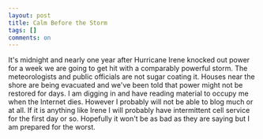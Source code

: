 ```yaml
---
layout: post
title: Calm Before the Storm
tags: []
comments: on
---
```

It's midnight and nearly one year after Hurricane Irene knocked out power for a week we are going to get hit with a comparably powerful storm. The meteorologists and public officials are not sugar coating it. Houses near the shore are being evacuated and we've been told that power might not be restored for days. I am digging in and have reading material to occupy me when the Internet dies. However I probably will not be able to blog much or at all. If it is anything like Irene I will probably have intermittent cell service for the first day or so. Hopefully it won't be as bad as they are saying but I am prepared for the worst. 
